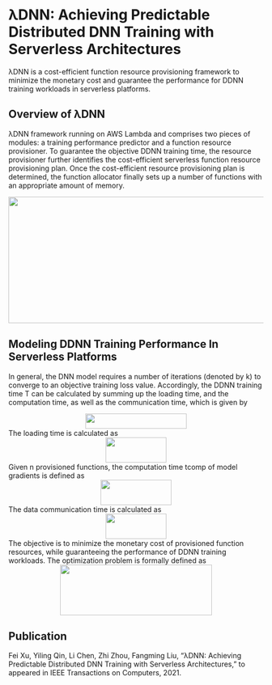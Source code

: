 # λDNN: Achieving Predictable Distributed DNN Training with Serverless Architectures
λDNN is a cost-efficient function resource provisioning framework to minimize the monetary cost and guarantee the performance for DDNN training workloads in serverless platforms.
## Overview of λDNN
λDNN framework running on AWS Lambda and comprises two pieces of modules: a training performance predictor and a function resource provisioner. To guarantee the objective DDNN training time, the resource provisioner further identifies the cost-efficient serverless function resource provisioning plan. Once the cost-efficient resource provisioning plan is determined, the function allocator finally sets up a number of functions with
an appropriate amount of memory.
<div align=center><img width="550" height="250" src="https://github.com/icloud-ecnu/lambdadnn/blob/master/images/implementation.png"/></div>

## Modeling DDNN Training Performance In Serverless Platforms
In general, the DNN model requires a number of iterations (denoted by k) to converge to an objective training loss value. Accordingly, the DDNN training
time T can be calculated by summing up the loading time, and the computation time, as well as the communication time, which is given by
<div align=center><img width="200" height="30" src="https://github.com/icloud-ecnu/lambdadnn/blob/master/images/eq-T.png"/></div>
The loading time is calculated as
<div align=center><img width="120" height="50" src="https://github.com/icloud-ecnu/lambdadnn/blob/master/images/eq-Tload.png"/></div>
Given n provisioned functions, the computation time tcomp of model gradients is defined as
<div align=center><img width="140" height="50" src="https://github.com/icloud-ecnu/lambdadnn/blob/master/images/eq-Tcomp.png"/></div>
The data communication time is calculated as
<div align=center><img width="120" height="50" src="https://github.com/icloud-ecnu/lambdadnn/blob/master/images/eq-Tcomm.png"/></div>
The objective is to minimize the monetary cost of provisioned function resources, while guaranteeing the performance of DDNN training
workloads. The optimization problem is formally defined as
<div align=center><img width="300" height="100" src="https://github.com/icloud-ecnu/lambdadnn/blob/master/images/eq-C.png"/></div>

## Publication
Fei Xu, Yiling Qin, Li Chen, Zhi Zhou, Fangming Liu, “λDNN: Achieving Predictable Distributed DNN Training with Serverless Architectures,” to appeared in IEEE Transactions on Computers, 2021.


